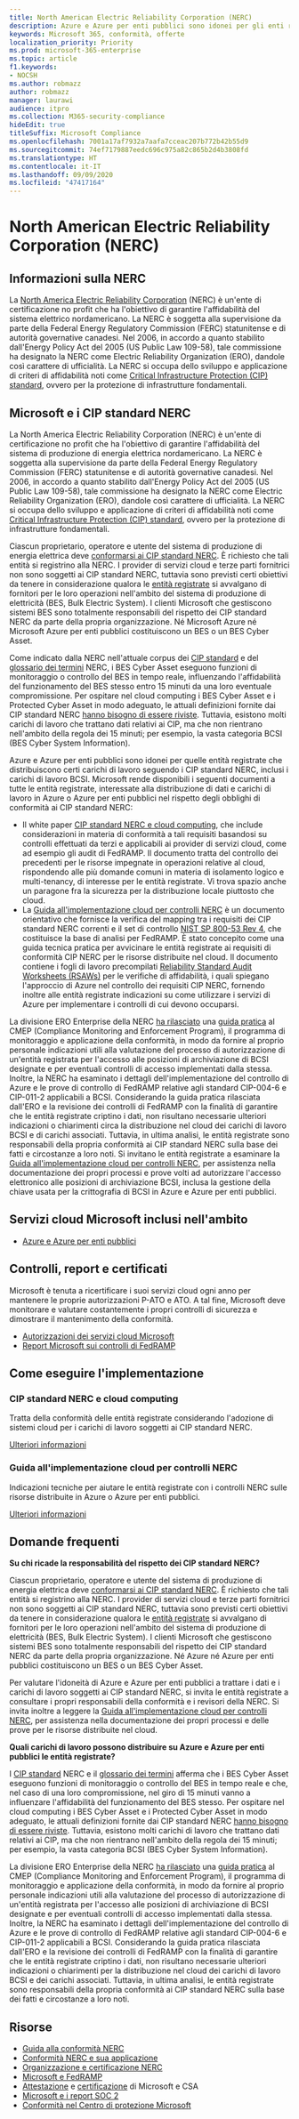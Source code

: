 ```yaml
---
title: North American Electric Reliability Corporation (NERC)
description: Azure e Azure per enti pubblici sono idonei per gli enti registrati che distribuiscono certi carichi di lavoro nel cloud seguendo i CIP standard NERC.
keywords: Microsoft 365, conformità, offerte
localization_priority: Priority
ms.prod: microsoft-365-enterprise
ms.topic: article
f1.keywords:
- NOCSH
ms.author: robmazz
author: robmazz
manager: laurawi
audience: itpro
ms.collection: M365-security-compliance
hideEdit: true
titleSuffix: Microsoft Compliance
ms.openlocfilehash: 7001a17af7932a7aafa7cceac207b772b42b55d9
ms.sourcegitcommit: 74ef7179887eedc696c975a82c865b2d4b3808fd
ms.translationtype: HT
ms.contentlocale: it-IT
ms.lasthandoff: 09/09/2020
ms.locfileid: "47417164"
---
```

# <a name="north-american-electric-reliability-corporation-nerc"></a>North American Electric Reliability Corporation (NERC)

## <a name="about-the-nerc"></a>Informazioni sulla NERC

La [North America Electric Reliability Corporation](https://www.nerc.com/) (NERC) è un'ente di certificazione no profit che ha l'obiettivo di garantire l'affidabilità del sistema elettrico nordamericano. La NERC è soggetta alla supervisione da parte della Federal Energy Regulatory Commission (FERC) statunitense e di autorità governative canadesi. Nel 2006, in accordo a quanto stabilito dall'Energy Policy Act del 2005 (US Public Law 109-58), tale commissione ha designato la NERC come Electric Reliability Organization (ERO), dandole così carattere di ufficialità. La NERC si occupa dello sviluppo e applicazione di criteri di affidabilità noti come [Critical Infrastructure Protection (CIP) standard](https://www.nerc.com/pa/Stand/Pages/CIPStandards.aspx), ovvero per la protezione di infrastrutture fondamentali.

## <a name="microsoft-and-the-nerc-cip-standard"></a>Microsoft e i CIP standard NERC

La North America Electric Reliability Corporation (NERC) è un'ente di certificazione no profit che ha l'obiettivo di garantire l'affidabilità del sistema di produzione di energia elettrica nordamericano. La NERC è soggetta alla supervisione da parte della Federal Energy Regulatory Commission (FERC) statunitense e di autorità governative canadesi. Nel 2006, in accordo a quanto stabilito dall'Energy Policy Act del 2005 (US Public Law 109-58), tale commissione ha designato la NERC come Electric Reliability Organization (ERO), dandole così carattere di ufficialità. La NERC si occupa dello sviluppo e applicazione di criteri di affidabilità noti come [Critical Infrastructure Protection (CIP) standard](https://www.nerc.com/pa/Stand/Pages/CIPStandards.aspx), ovvero per la protezione di infrastrutture fondamentali.

Ciascun proprietario, operatore e utente del sistema di produzione di energia elettrica deve [conformarsi ai CIP standard NERC](https://www.nerc.com/pa/comp/Pages/default.aspx). È richiesto che tali entità si registrino alla NERC. I provider di servizi cloud e terze parti fornitrici non sono soggetti ai CIP standard NERC, tuttavia sono previsti certi obiettivi da tenere in considerazione qualora le [entità registrate](https://www.nerc.com/pa/comp/Pages/Registration.aspx) si avvalgano di fornitori per le loro operazioni nell'ambito del sistema di produzione di elettricità (BES, Bulk Electric System). I clienti Microsoft che gestiscono sistemi BES sono totalmente responsabili del rispetto dei CIP standard NERC da parte della propria organizzazione. Né Microsoft Azure né Microsoft Azure per enti pubblici costituiscono un BES o un BES Cyber Asset.

Come indicato dalla NERC nell'attuale corpus dei [CIP standard](https://www.nerc.com/pa/Stand/Reliability%20Standards%20Complete%20Set/RSCompleteSet.pdf) e del [glossario dei termini](https://www.nerc.com/pa/Stand/Glossary%20of%20Terms/Glossary_of_Terms.pdf) NERC, i BES Cyber Asset eseguono funzioni di monitoraggio o controllo del BES in tempo reale, influenzando l'affidabilità del funzionamento del BES stesso entro 15 minuti da una loro eventuale compromissione. Per ospitare nel cloud computing i BES Cyber Asset e i Protected Cyber Asset in modo adeguato, le attuali definizioni fornite dai CIP standard NERC [hanno bisogno di essere riviste](https://www.nerc.com/pa/Stand/Pages/Project%202016-02%20Modifications%20to%20CIP%20Standards.aspx). Tuttavia, esistono molti carichi di lavoro che trattano dati relativi ai CIP, ma che non rientrano nell'ambito della regola dei 15 minuti; per esempio, la vasta categoria BCSI (BES Cyber System Information).

Azure e Azure per enti pubblici sono idonei per quelle entità registrate che distribuiscono certi carichi di lavoro seguendo i CIP standard NERC, inclusi i carichi di lavoro BCSI. Microsoft rende disponibili i seguenti documenti a tutte le entità registrate, interessate alla distribuzione di dati e carichi di lavoro in Azure o Azure per enti pubblici nel rispetto degli obblighi di conformità ai CIP standard NERC:

- Il white paper [CIP standard NERC e cloud computing](https://aka.ms/AzureNERC), che include considerazioni in materia di conformità a tali requisiti basandosi su controlli effettuati da terzi e applicabili ai provider di servizi cloud, come ad esempio gli audit di FedRAMP. Il documento tratta del controllo dei precedenti per le risorse impegnate in operazioni relative al cloud, rispondendo alle più domande comuni in materia di isolamento logico e multi-tenancy, di interesse per le entità registrate. Vi trova spazio anche un paragone fra la sicurezza per la distribuzione locale piuttosto che cloud.
- La [Guida all'implementazione cloud per controlli NERC](https://aka.ms/AzureNERCGuide) è un documento orientativo che fornisce la verifica del mapping tra i requisiti dei CIP standard NERC correnti e il set di controllo [NIST SP 800-53 Rev 4](https://nvd.nist.gov/800-53/Rev4), che costituisce la base di analisi per FedRAMP. È stato concepito come una guida tecnica pratica per avvicinare le entità registrate ai requisiti di conformità CIP NERC per le risorse distribuite nel cloud. Il documento contiene i fogli di lavoro precompilati [Reliability Standard Audit Worksheets (RSAWs)](https://www.nerc.com/pa/comp/Pages/Reliability-Standard-Audit-Worksheets-\(RSAWs\).aspx) per le verifiche di affidabilità, i quali spiegano l'approccio di Azure nel controllo dei requisiti CIP NERC, fornendo inoltre alle entità registrate indicazioni su come utilizzare i servizi di Azure per implementare i controlli di cui devono occuparsi.

La divisione ERO Enterprise della NERC [ha rilasciato](https://www.nerc.com/pa/comp/guidance/Pages/default.aspx) una [guida pratica](https://www.nerc.com/pa/comp/guidance/CMEPPracticeGuidesDL/ERO%20Enterprise%20CMEP%20Practice%20Guide%20_%20BCSI%20-%20v0.2%20CLEAN.pdf) al CMEP (Compliance Monitoring and Enforcement Program), il programma di monitoraggio e applicazione della conformità, in modo da fornire al proprio personale indicazioni utili alla valutazione del processo di autorizzazione di un'entità registrata per l'accesso alle posizioni di archiviazione di BCSI designate e per eventuali controlli di accesso implementati dalla stessa. Inoltre, la NERC ha esaminato i dettagli dell'implementazione del controllo di Azure e le prove di controllo di FedRAMP relative agli standard CIP-004-6 e CIP-011-2 applicabili a BCSI. Considerando la guida pratica rilasciata dall'ERO e la revisione dei controlli di FedRAMP con la finalità di garantire che le entità registrate criptino i dati, non risultano necessarie ulteriori indicazioni o chiarimenti circa la distribuzione nel cloud dei carichi di lavoro BCSI e di carichi associati. Tuttavia, in ultima analisi, le entità registrate sono responsabili della propria conformità ai CIP standard NERC sulla base dei fatti e circostanze a loro noti. Si invitano le entità registrate a esaminare la [Guida all'implementazione cloud per controlli NERC](https://aka.ms/AzureNERCGuide), per assistenza nella documentazione dei propri processi e prove volti ad autorizzare l'accesso elettronico alle posizioni di archiviazione BCSI, inclusa la gestione della chiave usata per la crittografia di BCSI in Azure e Azure per enti pubblici.

## <a name="microsoft-in-scope-cloud-services"></a>Servizi cloud Microsoft inclusi nell'ambito

- [Azure e Azure per enti pubblici](https://aka.ms/AzureCompliance)

## <a name="audits-reports-and-certificates"></a>Controlli, report e certificati

Microsoft è tenuta a ricertificare i suoi servizi cloud ogni anno per mantenere le proprie autorizzazioni P-ATO e ATO. A tal fine, Microsoft deve monitorare e valutare costantemente i propri controlli di sicurezza e dimostrare il mantenimento della conformità.

- [Autorizzazioni dei servizi cloud Microsoft](https://marketplace.fedramp.gov/?sort=productName&productNameSearch=azure#/product/azure-government)
- [Report Microsoft sui controlli di FedRAMP](https://aka.ms/MicrosoftFedRAMPAuditDocuments)

## <a name="how-to-implement"></a>Come eseguire l'implementazione

### <a name="nerc-cip-standards-and-cloud-computing"></a>CIP standard NERC e cloud computing

Tratta della conformità delle entità registrate considerando l'adozione di sistemi cloud per i carichi di lavoro soggetti ai CIP standard NERC.

[Ulteriori informazioni](https://aka.ms/AzureNERC)

### <a name="cloud-implementation-guide-for-nerc-audits"></a>Guida all'implementazione cloud per controlli NERC

Indicazioni tecniche per aiutare le entità registrate con i controlli NERC sulle risorse distribuite in Azure o Azure per enti pubblici. 

[Ulteriori informazioni](https://aka.ms/AzureNERCGuide)

## <a name="frequently-asked-questions"></a>Domande frequenti

**Su chi ricade la responsabilità del rispetto dei CIP standard NERC?**

Ciascun proprietario, operatore e utente del sistema di produzione di energia elettrica deve [conformarsi ai CIP standard NERC](https://www.nerc.com/pa/comp/Pages/default.aspx). È richiesto che tali entità si registrino alla NERC. I provider di servizi cloud e terze parti fornitrici non sono soggetti ai CIP standard NERC, tuttavia sono previsti certi obiettivi da tenere in considerazione qualora le [entità registrate](https://www.nerc.com/pa/comp/Pages/Registration.aspx) si avvalgano di fornitori per le loro operazioni nell'ambito del sistema di produzione di elettricità (BES, Bulk Electric System). I clienti Microsoft che gestiscono sistemi BES sono totalmente responsabili del rispetto dei CIP standard NERC da parte della propria organizzazione. Né Azure né Azure per enti pubblici costituiscono un BES o un BES Cyber Asset.

Per valutare l'idoneità di Azure e Azure per enti pubblici a trattare i dati e i carichi di lavoro soggetti ai CIP standard NERC, si invita le entità registrate a consultare i propri responsabili della conformità e i revisori della NERC. Si invita inoltre a leggere la [Guida all'implementazione cloud per controlli NERC](https://aka.ms/AzureNERCGuide), per assistenza nella documentazione dei propri processi e delle prove per le risorse distribuite nel cloud.

**Quali carichi di lavoro possono distribuire su Azure e Azure per enti pubblici le entità registrate?**

I [CIP standard](https://www.nerc.com/pa/Stand/Reliability%20Standards%20Complete%20Set/RSCompleteSet.pdf) NERC e il [glossario dei termini](https://www.nerc.com/pa/Stand/Glossary%20of%20Terms/Glossary_of_Terms.pdf) afferma che i BES Cyber Asset eseguono funzioni di monitoraggio o controllo del BES in tempo reale e che, nel caso di una loro compromissione, nel giro di 15 minuti vanno a influenzare l'affidabilità del funzionamento del BES stesso. Per ospitare nel cloud computing i BES Cyber Asset e i Protected Cyber Asset in modo adeguato, le attuali definizioni fornite dai CIP standard NERC [hanno bisogno di essere riviste](https://www.nerc.com/pa/Stand/Pages/Project%202016-02%20Modifications%20to%20CIP%20Standards.aspx). Tuttavia, esistono molti carichi di lavoro che trattano dati relativi ai CIP, ma che non rientrano nell'ambito della regola dei 15 minuti; per esempio, la vasta categoria BCSI (BES Cyber System Information).

La divisione ERO Enterprise della NERC [ha rilasciato](https://www.nerc.com/pa/comp/guidance/Pages/default.aspx) una [guida pratica](https://www.nerc.com/pa/comp/guidance/CMEPPracticeGuidesDL/ERO%20Enterprise%20CMEP%20Practice%20Guide%20_%20BCSI%20-%20v0.2%20CLEAN.pdf) al CMEP (Compliance Monitoring and Enforcement Program), il programma di monitoraggio e applicazione della conformità, in modo da fornire al proprio personale indicazioni utili alla valutazione del processo di autorizzazione di un'entità registrata per l'accesso alle posizioni di archiviazione di BCSI designate e per eventuali controlli di accesso implementati dalla stessa. Inoltre, la NERC ha esaminato i dettagli dell'implementazione del controllo di Azure e le prove di controllo di FedRAMP relative agli standard CIP-004-6 e CIP-011-2 applicabili a BCSI. Considerando la guida pratica rilasciata dall'ERO e la revisione dei controlli di FedRAMP con la finalità di garantire che le entità registrate criptino i dati, non risultano necessarie ulteriori indicazioni o chiarimenti per la distribuzione nel cloud dei carichi di lavoro BCSI e dei carichi associati. Tuttavia, in ultima analisi, le entità registrate sono responsabili della propria conformità ai CIP standard NERC sulla base dei fatti e circostanze a loro noti.

## <a name="resources"></a>Risorse

- [Guida alla conformità NERC](https://www.nerc.com/pa/comp/guidance/)
- [Conformità NERC e sua applicazione](https://www.nerc.com/pa/comp/Pages/default.aspx)
- [Organizzazione e certificazione NERC](https://www.nerc.com/pa/comp/Pages/Registration.aspx)
- [Microsoft e FedRAMP](offering-fedramp.md)
- [Attestazione](offering-csa-star-attestation.md) e [certificazione](offering-csa-star-certification.md) di Microsoft e CSA
- [Microsoft e i report SOC 2](offering-soc.md)
- [Conformità nel Centro di protezione Microsoft](https://www.microsoft.com/trust-center/compliance/compliance-overview)
